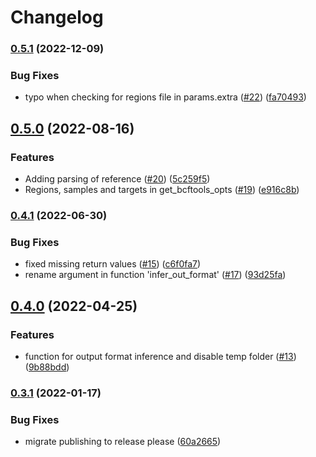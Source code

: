 # Changelog

### [0.5.1](https://www.github.com/snakemake/snakemake-wrapper-utils/compare/v0.5.0...v0.5.1) (2022-12-09)


### Bug Fixes

* typo when checking for regions file in params.extra ([#22](https://www.github.com/snakemake/snakemake-wrapper-utils/issues/22)) ([fa70493](https://www.github.com/snakemake/snakemake-wrapper-utils/commit/fa704938530accc957f48b267dde051cbd8d20fc))

## [0.5.0](https://www.github.com/snakemake/snakemake-wrapper-utils/compare/v0.4.1...v0.5.0) (2022-08-16)


### Features

* Adding parsing of reference ([#20](https://www.github.com/snakemake/snakemake-wrapper-utils/issues/20)) ([5c259f5](https://www.github.com/snakemake/snakemake-wrapper-utils/commit/5c259f5c9f5d4a15036bc6d2717e23e65cbe5917))
* Regions, samples and targets in get_bcftools_opts ([#19](https://www.github.com/snakemake/snakemake-wrapper-utils/issues/19)) ([e916c8b](https://www.github.com/snakemake/snakemake-wrapper-utils/commit/e916c8b56600655798ff7c1e12133aa44000035c))

### [0.4.1](https://www.github.com/snakemake/snakemake-wrapper-utils/compare/v0.4.0...v0.4.1) (2022-06-30)


### Bug Fixes

* fixed missing return values ([#15](https://www.github.com/snakemake/snakemake-wrapper-utils/issues/15)) ([c6f0fa7](https://www.github.com/snakemake/snakemake-wrapper-utils/commit/c6f0fa71affe7c89a780d44b15050a1ad71cfe1a))
* rename argument in function 'infer_out_format' ([#17](https://www.github.com/snakemake/snakemake-wrapper-utils/issues/17)) ([93d25fa](https://www.github.com/snakemake/snakemake-wrapper-utils/commit/93d25fae4527cbad277aaf9cec4e966b0cc8c81d))

## [0.4.0](https://www.github.com/snakemake/snakemake-wrapper-utils/compare/v0.3.1...v0.4.0) (2022-04-25)


### Features

* function for output format inference and disable temp folder ([#13](https://www.github.com/snakemake/snakemake-wrapper-utils/issues/13)) ([9b88bdd](https://www.github.com/snakemake/snakemake-wrapper-utils/commit/9b88bdd4dccf5a4cecf55facfaca04997b2a3df4))

### [0.3.1](https://www.github.com/snakemake/snakemake-wrapper-utils/compare/v0.3.0...v0.3.1) (2022-01-17)


### Bug Fixes

* migrate publishing to release please ([60a2665](https://www.github.com/snakemake/snakemake-wrapper-utils/commit/60a266593698c5503afbca7e6d5eb21a4c9c0153))

